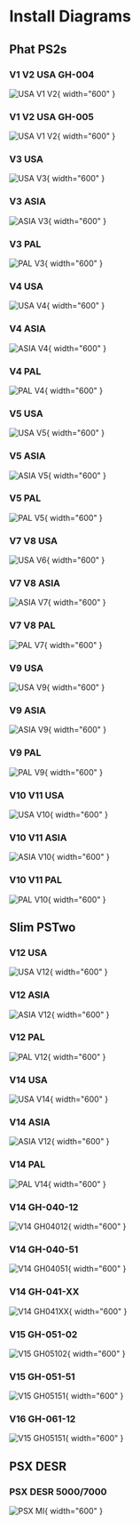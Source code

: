 # Install Diagrams


## Phat PS2s

### V1 V2 USA GH-004
![USA V1 V2](install-diagrams/USA-GH004.JPG){ width="600" }

### V1 V2 USA GH-005
![USA V1 V2](install-diagrams/USA-GH005.JPG){ width="600" }

### V3 USA
![USA V3](install-diagrams/USA-V3.JPG){ width="600" }

### V3 ASIA
![ASIA V3](install-diagrams/Japan-Taiwan-V3.JPG){ width="600" }

### V3 PAL
![PAL V3](install-diagrams/PAL-V3.JPG){ width="600" }

### V4 USA
![USA V4](install-diagrams/USA-V4.JPG){ width="600" }

### V4 ASIA
![ASIA V4](install-diagrams/Japan-Taiwan-V4.JPG){ width="600" }

### V4 PAL
![PAL V4](install-diagrams/PAL-V4.JPG){ width="600" }

### V5 USA
![USA V5](install-diagrams/USA-v5.JPG){ width="600" }

### V5 ASIA
![ASIA V5](install-diagrams/Japan-Taiwan-V5.JPG){ width="600" }

### V5 PAL
![PAL V5](install-diagrams/PAL-V5.JPG){ width="600" }

### V7 V8 USA
![USA V6](install-diagrams/USA-V7.JPG){ width="600" }

### V7 V8 ASIA
![ASIA V7](install-diagrams/Japan-Taiwan-V7-V8.JPG){ width="600" }

### V7 V8 PAL
![PAL V7](install-diagrams/PAL-V7.JPG){ width="600" }

### V9 USA
![USA V9](install-diagrams/USA-V9.JPG){ width="600" }

### V9 ASIA
![ASIA V9](install-diagrams/JAPAN-TAIWAN-V9.JPG){ width="600" }

### V9 PAL
![PAL V9](install-diagrams/PAL-V9.JPG){ width="600" }

### V10 V11 USA
![USA V10](install-diagrams/USA-V10-11.JPG){ width="600" }

### V10 V11 ASIA
![ASIA V10](install-diagrams/Japan-Taiwan-V10-11.JPG){ width="600" }

### V10 V11 PAL
![PAL V10](install-diagrams/PAL-V10-11.JPG){ width="600" }


## Slim PSTwo

### V12 USA
![USA V12](install-diagrams/USA-V12.JPG){ width="600" }

### V12 ASIA
![ASIA V12](install-diagrams/Japan-Taiwan-V5.JPG){ width="600" }

### V12 PAL
![PAL V12](install-diagrams/PAL-V12.JPG){ width="600" }

### V14 USA
![USA V14](install-diagrams/USA-V14.JPG){ width="600" }

### V14 ASIA
![ASIA V12](install-diagrams/Japan-Taiwan-V14.JPG){ width="600" }

### V14 PAL
![PAL V14](install-diagrams/PAL-V14.JPG){ width="600" }

### V14 GH-040-12
![V14 GH04012](install-diagrams/V14-GH040-12.JPG){ width="600" }

### V14 GH-040-51
![V14 GH04051](install-diagrams/V14-GH040-51.JPG){ width="600" }

### V14 GH-041-XX
![V14 GH041XX](install-diagrams/V14-GH041-xx.JPG){ width="600" }

### V15 GH-051-02
![V15 GH05102](install-diagrams/V15-GH051-02.JPG){ width="600" }

### V15 GH-051-51
![V15 GH05151](install-diagrams/V15-GH051-51.JPG){ width="600" }

### V16 GH-061-12
![V15 GH05151](install-diagrams/V16-GH061-12.jpg){ width="600" }


## PSX DESR 

### PSX DESR 5000/7000
![PSX MI](install-diagrams/Matrix_Infinity_PSX_DESR-70xx-5000.jpg){ width="600" }
